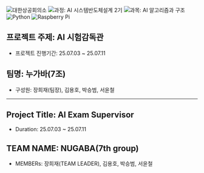 ![대한상공회의소](https://img.shields.io/badge/대한상공회의소_서울기술교육센터-003366?style=flat&logo=git&logoColor=1E90FF)
![과정: AI 시스템반도체설계 2기](https://img.shields.io/badge/과정-AI%20시스템반도체설계%202기-FFD700?style=flat&logo=github&logoColor=FFD700)
![과목: AI 알고리즘과 구조](https://img.shields.io/badge/과목-AI%20알고리즘과%20구조-4CAF50?style=flat&logo=opencv&logoColor=4CAF50)
![Python](https://img.shields.io/badge/Python_3.10-blue?logo=python)
![Raspberry Pi](https://img.shields.io/badge/Device-Raspberry%20Pi_5-red?logo=raspberrypi&logoColor=red)
## 프로젝트 주제: AI 시험감독관
* 프로젝트 진행기간: 25.07.03 ~ 25.07.11
## 팀명: 누가바(7조)
* 구성원: 장희재(팀장), 김용호, 박승범, 서윤철
---------------------------------------------------
## Project Title: AI Exam Supervisor
* Duration: 25.07.03 ~ 25.07.11
## TEAM NAME: NUGABA(7th group)
* MEMBERs: 장희재(TEAM LEADER), 김용호, 박승범, 서윤철
